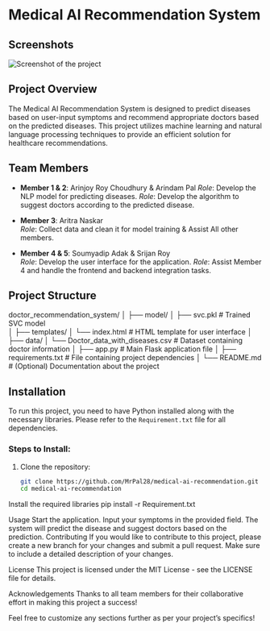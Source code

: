 # Medical AI Recommendation System
## Screenshots
![Screenshot of the project](.images/image.png)


## Project Overview
The Medical AI Recommendation System is designed to predict diseases based on user-input symptoms and recommend appropriate doctors based on the predicted diseases. This project utilizes machine learning and natural language processing techniques to provide an efficient solution for healthcare recommendations.

## Team Members
- **Member 1 & 2**: Arinjoy Roy Choudhury & Arindam Pal
  *Role*: Develop the NLP model for predicting diseases.
  *Role*: Develop the algorithm to suggest doctors according to the predicted disease.

- **Member 3**: Aritra Naskar  
  *Role*: Collect data and clean it for model training & Assist All other members.
  
- **Member 4 & 5**: Soumyadip Adak & Srijan Roy  
  *Role*: Develop the user interface for the application.
  *Role*: Assist Member 4 and handle the frontend and backend integration tasks.

## Project Structure
doctor_recommendation_system/
│
├── model/
│   ├── svc.pkl                     # Trained SVC model                  
│
├── templates/
│   └── index.html                  # HTML template for user interface
│
├── data/
│   └── Doctor_data_with_diseases.csv # Dataset containing doctor information
│
├── app.py                          # Main Flask application file
│
├── requirements.txt                # File containing project dependencies
│
└── README.md                       # (Optional) Documentation about the project


## Installation
To run this project, you need to have Python installed along with the necessary libraries. Please refer to the `Requirement.txt` file for all dependencies.

### Steps to Install:
1. Clone the repository:
   ```bash
   git clone https://github.com/MrPal28/medical-ai-recommendation.git
   cd medical-ai-recommendation
Install the required libraries
pip install -r Requirement.txt


Usage
Start the application.
Input your symptoms in the provided field.
The system will predict the disease and suggest doctors based on the prediction.
Contributing
If you would like to contribute to this project, please create a new branch for your changes and submit a pull request. Make sure to include a detailed description of your changes.

License
This project is licensed under the MIT License - see the LICENSE file for details.

Acknowledgements
Thanks to all team members for their collaborative effort in making this project a success!


Feel free to customize any sections further as per your project’s specifics!

